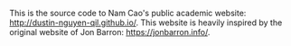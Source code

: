 This is the source code to Nam Cao's public academic website: http://dustin-nguyen-qil.github.io/. This website is heavily inspired by the original website of Jon Barron: https://jonbarron.info/. 

